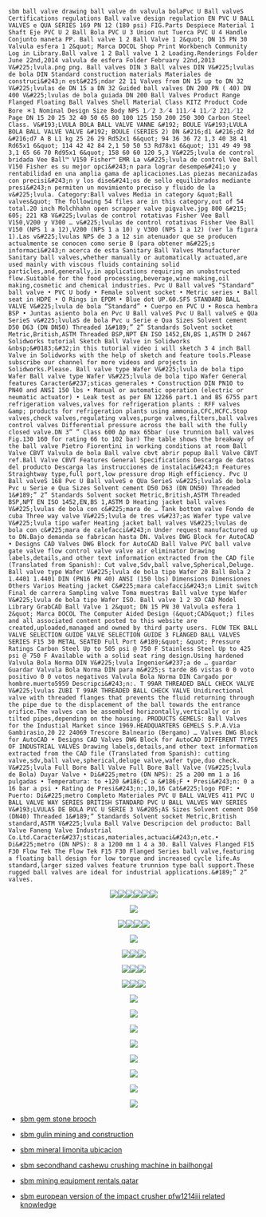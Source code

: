 
```
sbm ball valve drawing ball valve dn valvula bolaPvc U Ball valveS Certifications regulations Ball valve design regulation EN PVC U BALL VALVES e QUA SERIES 169 PN 12 (180 psi) FIG.Parts Despiece Material 1 Shaft Eje PVC U 2 Ball Bola PVC U 3 Union nut Tuerca PVC U 4 Handle Conjunto maneta PP. Ball valve 1 2 Ball Valve 1 2&quot; DN 15 PN 30 Valvula esfera 1 2&quot; Marca DOCOL Shop Print Workbench Community Log in Library.Ball valve 1 2 Ball valve 1 2 Loading.Renderings Folder June 22nd,2014 valvula de esfera Folder February 22nd,2013 V&#225;lvula.png png. Ball valves DIN 3 Ball valves DIN V&#225;lvulas de bola DIN Standard construction materials Materiales de construci&#243;n est&#225;ndar 22 11 Valves from DN 15 up to DN 32 V&#225;lvulas de DN 15 a DN 32 Guided ball valves DN 200 PN ( 40) DN 400 V&#225;lvulas de bola guiada DN 200 Ball Valves Product Range Flanged Floating Ball Valves Shell Material Class KITZ Product Code Bore ＊1 Nominal Design Size Body NPS 1／2 3／4 111／4 11／2 221／12 Page DN 15 20 25 32 40 50 65 80 100 125 150 200 250 300 Carbon Steel Class. V&#193;LVULA BOLA BALL VALVE VANNE &#192; BOULE V&#193;LVULA BOLA BALL VALVE VALVE &#192; BOULE (SERIES 2) DN &#216;d1 &#216;d2 Rd &#216;d7 A B L1 kg 25 26 29 Rd52x1 6&quot; 94 36 36 72 1,3 40 38 41 Rd65x1 6&quot; 114 42 42 84 2,1 50 50 53 Rd78x1 6&quot; 131 49 49 98 3,1 65 66 70 Rd95x1 6&quot; 158 60 60 120 5,3 V&#225;lvula de control bridada Vee Ball™ V150 Fisher™ EMR La v&#225;lvula de control Vee Ball V150 Fisher es su mejor opci&#243;n para lograr desempe&#241;o y rentabilidad en una amplia gama de aplicaciones.Las piezas mecanizadas con precisi&#243;n y los dise&#241;os de sello equilibrados mediante presi&#243;n permiten un movimiento preciso y fluido de la v&#225;lvula. Category:Ball valves Media in category &quot;Ball valves&quot; The following 54 files are in this category,out of 54 total.20 inch Molchhahn open scrapper valve pigvalve.jpg 800 &#215; 605; 221 KB V&#225;lvulas de control rotativas Fisher Vee Ball V150,V200 y V300 … v&#225;lvulas de control rotativas Fisher Vee Ball V150 (NPS 1 a 12),V200 (NPS 1 a 10) y V300 (NPS 1 a 12) (ver la figura 1).Las v&#225;lvulas NPS de 3 a 12 sin atenuador que se producen actualmente se conocen como serie B (para obtener m&#225;s informaci&#243;n acerca de esta Sanitary Ball Valves Manufacturer Sanitary ball valves,whether manually or automatically actuated,are used mainly with viscous fluids containing solid particles,and,generally,in applications requiring an unobstructed flow.Suitable for the food processing,beverage,wine making,oil making,cosmetic and chemical industries. Pvc U Ball valveS “Standard” ball valve • PVC U body • Female solvent socket • Metric series • Ball seat in HDPE • O Rings in EPDM • Blue dot UP.60.SF5 STANDARD BALL VALVE V&#225;lvula de bola “Standard” • Cuerpo en PVC U • Rosca hembra BSP • Juntas asiento bola en Pvc U Ball valveS Pvc U Ball valveS e QUa SerieS v&#225;lvulaS de bola Pvc u Serie e Qua Sizes Solvent cement D50 D63 (DN DN50) Threaded 1&#189;” 2” Standards Solvent socket Metric,British,ASTM Threaded BSP,NPT EN ISO 1452,EN,BS 1,ASTM D 2467 Solidworks tutorial Sketch Ball Valve in Solidworks &nbsp;&#0183;&#32;in this tutorial video i will sketch 3 4 inch Ball Valve in Solidworks with the help of sketch and feature tools.Please subscribe our channel for more videos and projects in Solidworks.Please. Ball valve type Wafer V&#225;lvula de bola tipo Wafer Ball valve type Wafer V&#225;lvula de bola tipo Wafer General features Caracter&#237;sticas generales • Construction DIN PN10 to PN40 and ANSI 150 lbs • Manual or automatic operation (electric or neumatic actuator) • Leak test as per EN 12266 part.1 and BS 6755 part refrigeration valves,valves for refrigeration plants : RFF valves &amp; products for refrigeration plants using ammonia,CFC,HCFC.Stop valves,check valves,regulating valves,purge valves,filters,ball valves control valves Differential pressure across the ball with the fully closed valve.DN 3” ” Class 600 Δp max 65bar (use trunnion ball valves Fig.130 160 for rating 66 to 102 bar) The table shows the breakway of the ball valve Pietro Fiorentini in working conditions at room Ball Valve CBVT Valvula de bola Ball valve cbvt abrir popup Ball Valve CBVT ref.Ball Valve CBVT Features General Specifications Descarga de datos del producto Descarga las instrucciones de instalaci&#243;n Features Straightway type,full port,low pressure drop High efficiency. Pvc U Ball valveS 168 Pvc U Ball valveS e QUa SerieS v&#225;lvulaS de bola Pvc u Serie e Qua Sizes Solvent cement D50 D63 (DN DN50) Threaded 1&#189;” 2” Standards Solvent socket Metric,British,ASTM Threaded BSP,NPT EN ISO 1452,EN,BS 1,ASTM D Heating jacket ball valves V&#225;lvulas de bola con c&#225;mara de … Tank bottom valve Fondo de cuba Three way valve V&#225;lvula de tres v&#237;as Wafer type valve V&#225;lvula tipo wafer Heating jacket ball valves V&#225;lvulas de bola con c&#225;mara de calefacci&#243;n Under request manufactured up to DN.Bajo demanda se fabrican hasta DN. Valves DWG Block for AutoCAD • Designs CAD Valves DWG Block for AutoCAD Ball Valve PVC ball valve gate valve flow control valve valve air eliminator Drawing labels,details,and other text information extracted from the CAD file (Translated from Spanish): Cut valve,Sdv,ball valve,Spherical,Deluge. Ball valve type Wafer V&#225;lvula de bola tipo Wafer 20 Ball Bola 2 1.4401 1.4401 DIN (PN16 PN 40) ANSI (150 lbs) Dimensions Dimensiones Others Varios Heating jacket C&#225;mara calefacci&#243;n Limit switch Final de carrera Sampling valve Toma muestras Ball valve type Wafer V&#225;lvula de bola tipo Wafer ISO. Ball valve 1 2 3D CAD Model Library GrabCAD Ball Valve 1 2&quot; DN 15 PN 30 Valvula esfera 1 2&quot; Marca DOCOL The Computer Aided Design (&quot;CAD&quot;) files and all associated content posted to this website are created,uploaded,managed and owned by third party users. FLOW TEK BALL VALVE SELECTION GUIDE VALVE SELECTION GUIDE 3 FLANGED BALL VALVES SERIES F15 30 METAL SEATED Full Port &#189;&quot; &quot; Pressure Ratings Carbon Steel Up to 505 psi @ 750 F Stainless Steel Up to 425 psi @ 750 F Available with a solid seat ring design.Using hardened Valvula Bola Norma DIN V&#225;lvula Ingenier&#237;a de … guardar Guardar Valvula Bola Norma DIN para m&#225;s tarde 86 vistas 0 0 voto positivo 0 0 votos negativos Valvula Bola Norma DIN Cargado por hombre.muerto5959 Descripci&#243;n:. T 99AR THREADED BALL CHECK VALVE V&#225;lvulas ZUBI T 99AR THREADED BALL CHECK VALVE Unidirectional valve with threaded flanges that prevents the fluid returning through the pipe due to the displacement of the ball towards the entrance orifice.The valves can be assembled horizontally,vertically or in tilted pipes,depending on the housing. PRODUCTS GEMELS: Ball Valves for the Industial Market since 1969.HEADQUARTERS GEMELS S.P.A.Via Gambirasio,20 22 24069 Trescore Balneario (Bergamo) … Valves DWG Block for AutoCAD • Designs CAD Valves DWG Block for AutoCAD DIFFERENT TYPES OF INDUSTRIAL VALVES Drawing labels,details,and other text information extracted from the CAD file (Translated from Spanish): cutting valve,sdv,ball valve,spherical,deluge valve,wafer type,duo check. V&#225;lvula Full Bore Ball Valve Full Bore Ball Valve (V&#225;lvula de Bola) Duyar Valve • Di&#225;metro (DN NPS): 25 a 200 mm 1 a 16 pulgadas • Temperatura: to +120 &#186;C a &#186;F • Presi&#243;n: 0 a 16 bar a psi • Rating de Presi&#243;n:,10,16 Cat&#225;logo PDF: • Puerto: Di&#225;metro Completo Materiales PVC U BALL VALVES 411 PVC U BALL VALVE WAY SERIES BRITISH STANDARD PVC U BALL VALVES WAY SERIES V&#193;LVULAS DE BOLA PVC U SERIE 3 V&#205;AS Sizes Solvent cement D50 (DN40) Threaded 1&#189;” Standards Solvent socket Metric,British standard,ASTM V&#225;lvula Ball Valve Descripcion del producto: Ball Valve Faneng Valve Industrial Co.Ltd.Caracter&#237;sticas,materiales,actuaci&#243;n,etc.• Di&#225;metro (DN NPS): 8 a 1200 mm 1 4 a 30. Ball Valves Flanged F15 F30 Flow Tek The Flow Tek F15 F30 Flanged Series ball valve,featuring a floating ball design for low torque and increased cycle life.As standard,larger sized valves feature trunnion type ball support.These rugged ball valves are ideal for industrial applications.&#189;” 2” valves. 
```

<div align="center">
  
<a rel="nofollow" href="https://m.shibang-china.com?f=github&k=sbm+ball+valve+drawing+ball+valve+dn+valvula+bola"><img src="https://static.shibang-china.com/en/l.png"></a><img src="https://static.shibang-china.com/en/hw.png"><a rel="nofollow" href="https://m.shibang-china.com/product/?f=github&k=sbm+ball+valve+drawing+ball+valve+dn+valvula+bola"><img src="https://static.shibang-china.com/en/p.png"></a><a rel="nofollow" href="https://m.shibang-china.com/cases/?f=github&k=sbm+ball+valve+drawing+ball+valve+dn+valvula+bola"><img src="https://static.shibang-china.com/en/c.png"></a><a rel="nofollow" href="https://m.shibang-china.com/news/?f=github&k=sbm+ball+valve+drawing+ball+valve+dn+valvula+bola"><img src="https://static.shibang-china.com/en/n.png"></a><a rel="nofollow" href="https://m.shibang-china.com?f=github&k=sbm+ball+valve+drawing+ball+valve+dn+valvula+bola"><img src="https://static.shibang-china.com/en/m.png"></a>

<a rel="nofollow" href="https://m.shibang-china.com/product/?f=github&k=sbm+ball+valve+drawing+ball+valve+dn+valvula+bola"><img src="https://static.shibang-china.com/en/b.jpg"></a>
  
<a rel="nofollow" href="https://m.shibang-china.com/solution-aggregate.html?f=github&k=sbm+ball+valve+drawing+ball+valve+dn+valvula+bola"><img src="https://static.shibang-china.com/en/a.jpg"></a><a rel="nofollow" href="https://m.shibang-china.com/solution-mine.html?f=github&k=sbm+ball+valve+drawing+ball+valve+dn+valvula+bola"><img src="https://static.shibang-china.com/en/m.jpg"></a><a rel="nofollow" href="https://m.shibang-china.com/solution-mill.html?f=github&k=sbm+ball+valve+drawing+ball+valve+dn+valvula+bola"><img src="https://static.shibang-china.com/en/g.jpg"></a><a rel="nofollow" href="https://m.shibang-china.com/solution-epc.html?f=github&k=sbm+ball+valve+drawing+ball+valve+dn+valvula+bola"><img src="https://static.shibang-china.com/en/e.jpg"></a>

<a rel="nofollow" href="https://m.shibang-china.com/product/?f=github&k=sbm+ball+valve+drawing+ball+valve+dn+valvula+bola"><img src="https://static.shibang-china.com/en/a-p.png"></a>

<a rel="nofollow" href="https://m.shibang-china.com/product/crusher/c6x.html?f=github&k=sbm+ball+valve+drawing+ball+valve+dn+valvula+bola"><img src="https://static.shibang-china.com/en/j.jpg"></a><a rel="nofollow" href="https://m.shibang-china.com/product/crusher/ci5x.html?f=github&k=sbm+ball+valve+drawing+ball+valve+dn+valvula+bola"><img src="https://static.shibang-china.com/en/i.jpg"></a><a rel="nofollow" href="https://m.shibang-china.com/product/crusher/hst.html?f=github&k=sbm+ball+valve+drawing+ball+valve+dn+valvula+bola"><img src="https://static.shibang-china.com/en/c.jpg"></a>

<a rel="nofollow" href="https://m.shibang-china.com/product/mill/mtw.html?f=github&k=sbm+ball+valve+drawing+ball+valve+dn+valvula+bola"><img src="https://static.shibang-china.com/en/mtw.jpg"></a><a rel="nofollow" href="https://m.shibang-china.com/product/mill/scm.html?f=github&k=sbm+ball+valve+drawing+ball+valve+dn+valvula+bola"><img src="https://static.shibang-china.com/en/scm.jpg"></a><a rel="nofollow" href="https://m.shibang-china.com/product/mill/lm.html?f=github&k=sbm+ball+valve+drawing+ball+valve+dn+valvula+bola"><img src="https://static.shibang-china.com/en/lm.jpg"></a>

<a rel="nofollow" href="https://m.shibang-china.com/product/sand/vsi6x.html?f=github&k=sbm+ball+valve+drawing+ball+valve+dn+valvula+bola"><img src="https://static.shibang-china.com/en/6x.jpg"></a><a rel="nofollow" href="https://m.shibang-china.com/product/sand/vu.html?f=github&k=sbm+ball+valve+drawing+ball+valve+dn+valvula+bola"><img src="https://static.shibang-china.com/en/vu.jpg"></a><a rel="nofollow" href="https://m.shibang-china.com/product/mobile/klun.html?f=github&k=sbm+ball+valve+drawing+ball+valve+dn+valvula+bola"><img src="https://static.shibang-china.com/en/k.jpg"></a>

<a rel="nofollow" href="https://m.shibang-china.com/cases/?f=github&k=sbm+ball+valve+drawing+ball+valve+dn+valvula+bola"><img src="https://static.shibang-china.com/en/case.png"></a>

<a rel="nofollow" href="https://m.shibang-china.com/cases/aggregate/202.html?f=github&k=sbm+ball+valve+drawing+ball+valve+dn+valvula+bola"><img src="https://static.shibang-china.com/en/c-1.jpg"></a>

<a rel="nofollow" href="https://m.shibang-china.com/cases/aggregate/203.html?f=github&k=sbm+ball+valve+drawing+ball+valve+dn+valvula+bola"><img src="https://static.shibang-china.com/en/c-2.jpg"></a>

<a rel="nofollow" href="https://m.shibang-china.com/cases/mill/123.html?f=github&k=sbm+ball+valve+drawing+ball+valve+dn+valvula+bola"><img src="https://static.shibang-china.com/en/c-3.jpg"></a>

<a rel="nofollow" href="https://m.shibang-china.com/contact_us.html?f=github&k=sbm+ball+valve+drawing+ball+valve+dn+valvula+bola"><img src="https://static.shibang-china.com/en/contact.png"></a>

<a rel="nofollow" href="https://swt.shibang-china.com/?f=github&k=sbm+ball+valve+drawing+ball+valve+dn+valvula+bola"><img src="https://static.shibang-china.com/en/chat.png"></a>

<a rel="nofollow" href="https://whatsapp.shibangsoft.com/WhatsApp.php?f=github&k=sbm+ball+valve+drawing+ball+valve+dn+valvula+bola"><img src="https://static.shibang-china.com/en/whatsapp.png"></a>

<a rel="nofollow" href="https://m.shibang-china.com/?f=github&k=sbm+ball+valve+drawing+ball+valve+dn+valvula+bola"><img src="https://static.shibang-china.com/en/website.png"></a>

</div>


* [sbm gem stone brooch](sbm%20gem%20stone%20brooch.md)

* [sbm gulin mining and construction](sbm%20gulin%20mining%20and%20construction.md)

* [sbm mineral limonita ubicacion](sbm%20mineral%20limonita%20ubicacion.md)

* [sbm secondhand cashewu crushing machine in bailhongal](sbm%20secondhand%20cashewu%20crushing%20machine%20in%20bailhongal.md)

* [sbm mining equipment rentals qatar](sbm%20mining%20equipment%20rentals%20qatar.md)

* [sbm european version of the impact crusher pfw1214iii related knowledge](sbm%20european%20version%20of%20the%20impact%20crusher%20pfw1214iii%20related%20knowledge.md)